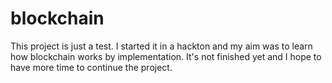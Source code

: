 # blockchain

This project is just a test. I started it in a hackton and my aim was to learn how blockchain works by implementation. It's not finished yet and I hope to have more time to continue the project.

